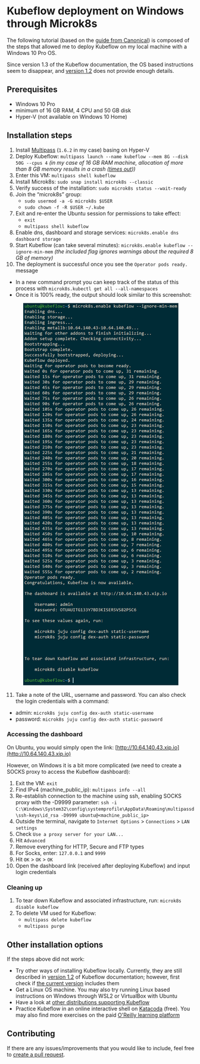 # Kubeflow deployment on Windows through Microk8s

The following tutorial (based on the [guide from Canonical](https://ubuntu.com/tutorials/deploy-kubeflow-ubuntu-windows-mac#1-overview)) is composed of the steps that allowed me to deploy Kubeflow on my local machine with a Windows 10 Pro OS.

Since version 1.3 of the Kubeflow documentation, the OS based instructions seem to disappear, and [version 1.2](https://v1-2-branch.kubeflow.org/docs/started/workstation/getting-started-windows/) does not provide enough details.

## Prerequisites 

* Windows 10 Pro
* minimum of 16 GB RAM, 4 CPU and 50 GB disk
* Hyper-V (not available on Windows 10 Home)

## Installation steps

1. Install [Multipass](https://multipass.run/) (`1.6.2` in my case)  basing on Hyper-V
2. Deploy Kubeflow: `multipass launch --name kubeflow --mem 8G --disk 50G --cpus 4` _(in my case of 16 GB RAM machine, allocation of more than 8 GB memory results in a crash ([times out](https://github.com/canonical/multipass/issues/706)))_
3. Enter this VM: `multipass shell kubeflow`
4. Install Microk8s: `sudo snap install microk8s --classic`
5. Verify success of the installation: `sudo microk8s status --wait-ready`
6. Join the “microk8s” group:
   * `sudo usermod -a -G microk8s $USER`
   * `sudo chown -f -R $USER ~/.kube`
7. Exit and re-enter the Ubuntu session for permissions to take effect:
   * `exit`
   * `multipass shell kubeflow`
8. Enable dns, dashboard and storage services: `microk8s.enable dns dashboard storage`
9. Start Kubeflow (can take several minutes): `microk8s.enable kubeflow --ignore-min-mem` _(the included flag ignores warnings about the required 8 GB of memory)_
10. The deployment is successful once you see the `Operator pods ready.` message
   * In a new command prompt you can keep track of the status of this process with `microk8s.kubectl get all --all-namespaces`
   * Once it is 100% ready, the output should look similar to this screenshot:
<p align="center">
  <img src="available-kubeflow-information.png" alt="Available Kubeflow Information">

11. Take a note of the URL, username and password. You can also check the login credentials with a command:
   * admin: `microk8s juju config dex-auth static-username`
   * password: `microk8s juju config dex-auth static-password`

### Accessing the dashboard

On Ubuntu, you would simply open the link: [http://10.64.140.43.xip.io](http://10.64.140.43.xip.io)

However, on Windows it is a bit more complicated (we need to create a SOCKS proxy to access the Kubeflow dashboard):
1. Exit the VM: `exit`
2. Find IPv4 (machine_public_ip): `multipass info --all`
3. Re-establish connection to the machine using ssh, enabling SOCKS proxy with the -D9999 parameter: `ssh -i C:\Windows\System32\config\systemprofile\AppData\Roaming\multipassd\ssh-keys\id_rsa -D9999 ubuntu@<machine_public_ip>`
4. Outside the terminal, navigate to `Internet Options` > `Connections` > `LAN settings`
5. Check `Use a proxy server for your LAN...`
6. Hit `Advanced`
7. Remove everything for HTTP, Secure and FTP types
8. For Socks, enter: `127.0.0.1` and `9999`
9. Hit `OK` > `OK` > `OK`
10. Open the dashboard link (received after deploying Kubeflow) and input login credentials

### Cleaning up

1. To tear down Kubeflow and associated infrastructure, run: `microk8s disable kubeflow`
2. To delete VM used for Kubeflow:
   * `multipass delete kubeflow`
   * `multipass purge`

## Other installation options

If the steps above did not work:
* Try other ways of installing Kubeflow locally. Currently, they are still described in [version 1.2](https://v1-2-branch.kubeflow.org/docs/started/workstation/getting-started-windows/) of Kubeflow documentation; however, first check if [the current version](https://www.kubeflow.org/docs/started/installing-kubeflow/) includes them
* Get a Linux OS machine. You may also try running Linux based instructions on Windows through WSL2 or VirtualBox with Ubuntu
* Have a look at [other distributions supporting Kubeflow](https://www.kubeflow.org/docs/distributions/)
* Practice Kubeflow in an online interactive shell on [Katacoda](https://www.katacoda.com/kubeflow) (free). You may also find more exercises on the paid [O'Reilly learning platform](https://learning.oreilly.com/home/)

## Contributing
If there are any issues/improvements that you would like to include, feel free to [create a pull request](https://github.com/pyxelr/kubeflow-deploy-on-windows/pulls).
